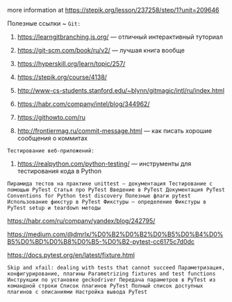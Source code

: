 more information at https://stepik.org/lesson/237258/step/1?unit=209646

Полезные ссылки ~
`Git:`
  1. https://learngitbranching.js.org/ — отличный интерактивный туториал
  
  1. https://git-scm.com/book/ru/v2/ — лучшая книга вообще 
  1. https://hyperskill.org/learn/topic/257/﻿
  1. https://stepik.org/course/4138/﻿
  1. http://www-cs-students.stanford.edu/~blynn/gitmagic/intl/ru/index.html
  1. https://habr.com/company/intel/blog/344962/
  1. https://githowto.com/ru
  1. http://frontiermag.ru/commit-message.html — как писать хорошие сообщения о коммитах
  
  
`Тестирование веб-приложений:`
  1. https://realpython.com/python-testing/ — инструменты для тестирования кода в Python
  
`Пирамида тестов на практике
unittest — документация
Тестирование с помощью PyTest
Статья про PyTest
Введение в PyTest
Документация PyTest
Conventions for Python test discovery
Полезные флаги pytest
Использование фикстур в PyTest
Фикстуры — определение
Фикстуры в PyTest
setup и teardown методы`

  https://habr.com/ru/company/yandex/blog/242795/
  
  https://medium.com/@dmrlx/%D0%B2%D0%B2%D0%B5%D0%B4%D0%B5%D0%BD%D0%B8%D0%B5-%D0%B2-pytest-cc6175c7d0dc
  
  https://docs.pytest.org/en/latest/fixture.html
  
`Skip and xfail: dealing with tests that cannot succeed
Параметризация, конфигурирование, плагины
Parametrizing fixtures and test functions
Инструкции по установке geckodriver
Передача параметров в PyTest из командной строки
Список плагинов PyTest
Полный список доступных плагинов с описаниями
Настройка вывода PyTest`
